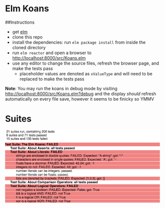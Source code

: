 # Elm Koans

##Instructions
* get [elm](http://elm-lang.org/install)
* clone this repo
* install the dependencies: run `elm package install` from inside the cloned directory
* run `elm reactor` and open a browser to [http://localhost:8000/src/Koans.elm](http://localhost:8000/src/Koans.elm)
* use any editor to change the source files, refresh the browser page, and make the tests pass
  * placeholder values are denoted as `xValueType` and will need to be replaced to make the tests pass

**Note**: You may run the koans in debug mode by visiting [http://localhost:8000/src/Koans.elm?debug](http://localhost:8000/src/Koans.elm?debug) and the display *should* refresh automatically on every file save, however it seems to be finicky so YMMV


# Suites

![](screen/main.png)
